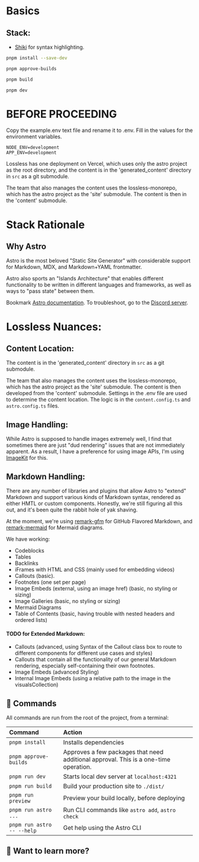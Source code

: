 # Basics

## Stack:
- [Shiki](https://shiki.style/) for syntax highlighting.

```bash
pnpm install --save-dev
```

```bash
pnpm approve-builds
```

```bash
pnpm build
```

```bash
pnpm dev
```

# BEFORE PROCEEDING

Copy the example.env text file and rename it to .env. Fill in the values for the environment variables.
```shellscript
NODE_ENV=development
APP_ENV=development
```
Lossless has one deployment on Vercel, which uses only the astro project as the root directory, and the content is in the 'generated_content' directory in `src` as a git submodule.

The team that also manages the content uses the lossless-monorepo, which has the astro project as the 'site' submodule. The content is then in the 'content' submodule.

# Stack Rationale

## Why Astro
Astro is the most beloved "Static Site Generator" with considerable support for Markdown, MDX, and Markdown+YAML frontmatter.

Astro also sports an "Islands Architecture" that enables different functionality to be written in different languages and frameworks, as well as ways to "pass state" between them.

Bookmark [Astro documentation](https://docs.astro.build). To troubleshoot, go to the [Discord server](https://astro.build/chat).

# Lossless Nuances:

## Content Location:

The content is in the 'generated_content' directory in `src` as a git submodule.

The team that also manages the content uses the lossless-monorepo, which has the astro project as the 'site' submodule. The content is then developed from the 'content' submodule.  Settings in the .env file are used to determine the content location. The logic is in  the `content.config.ts` and `astro.config.ts` files.

## Image Handling:
While Astro is supposed to handle images extremely well, I find that sometimes there are just "dud rendering" issues that are not immediately apparent. As a result, I have a preference for using image APIs, I'm using [ImageKit](https://imagekit.io) for this.

## Markdown Handling:

There are any number of libraries and plugins that allow Astro to "extend" Markdown and support various kinds of Markdown syntax, rendered as either HMTL or custom components.  Honestly, we're still figuring all this out, and it's been quite the rabbit hole of yak shaving.

At the moment, we're using [remark-gfm](https://github.com/remarkjs/remark-gfm) for GitHub Flavored Markdown, and [remark-mermaid](https://github.com/mermaid-js/mermaid) for Mermaid diagrams. 

We have working:
- Codeblocks
- Tables
- Backlinks
- iFrames with HTML and CSS (mainly used for embedding videos)
- Callouts (basic).
- Footnotes (one set per page)
- Image Embeds (external, using an image href) (basic, no styling or sizing)
- Image Galleries (basic, no styling or sizing)
- Mermaid Diagrams
- Table of Contents (basic, having trouble with nested headers and ordered lists)

#### TODO for Extended Markdown:
- Callouts (advanced, using Syntax of the Callout class box to route to different components for different use cases and styles)
- Callouts that contain all the functionality of our general Markdown rendering, especially self-containing their own footnotes. 
- Image Embeds (advanced Styling)
- Internal Image Embeds (using a relative path to the image in the visualsCollection)


## 🧞 Commands

All commands are run from the root of the project, from a terminal:

| Command                   | Action                                           |
| :------------------------ | :----------------------------------------------- |
| `pnpm install`            | Installs dependencies                            |
| `pnpm approve-builds`     | Approves a few packages that need additional approval. This is a one-time operation. |
| `pnpm run dev`            | Starts local dev server at `localhost:4321`      |
| `pnpm run build`          | Build your production site to `./dist/`          |
| `pnpm run preview`        | Preview your build locally, before deploying     |
| `pnpm run astro ...`      | Run CLI commands like `astro add`, `astro check` |
| `pnpm run astro -- --help` | Get help using the Astro CLI                    |

## 👀 Want to learn more?


